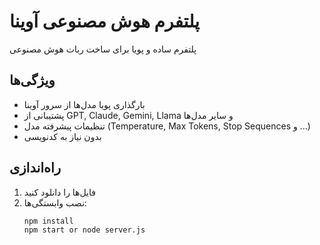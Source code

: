# پلتفرم هوش مصنوعی آوینا

پلتفرم ساده و پویا برای ساخت ربات هوش مصنوعی

## ویژگی‌ها

- بارگذاری پویا مدل‌ها از سرور آوینا
- پشتیبانی از GPT, Claude, Gemini, Llama و سایر مدل‌ها
- تنظیمات پیشرفته مدل (Temperature, Max Tokens, Stop Sequences و ...)
- بدون نیاز به کدنویسی

## راه‌اندازی

1. فایل‌ها را دانلود کنید
2. نصب وابستگی‌ها:
   ```bash
   npm install
   npm start or node server.js